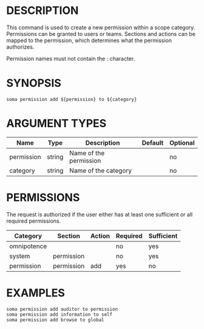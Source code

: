 # DESCRIPTION

This command is used to create a new permission within a scope category.
Permissions can be granted to users or teams.  Sections and actions can
be mapped to the permission, which determines what the permission
authorizes.

Permission names must not contain the : character.

# SYNOPSIS

```
soma permission add ${permission} to ${category}
```
# ARGUMENT TYPES

Name | Type |     Description   | Default | Optional
 --- |  --- | ----------------- | ------- | --------
permission | string | Name of the permission | | no
category | string | Name of the category | | no

# PERMISSIONS

The request is authorized if the user either has at least one
sufficient or all required permissions.

Category | Section | Action | Required | Sufficient
 ------- | ------- | ------ | -------- | ----------
omnipotence | | | no | yes
system | permission | | no | yes
permission | permission | add | yes | no

# EXAMPLES

```
soma permission add auditor to permission
soma permission add information to self
soma permission add browse to global
```
